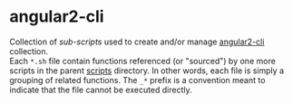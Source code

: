 angular2-cli
=====

Collection of _sub-scripts_ used to create and/or manage [angular2-cli](../../../fiddles/angular2-cli) collection.  
Each `*.sh` file contain functions referenced (or "sourced") by one more scripts in the parent [scripts](../..)
directory.  In other words, each file is simply a grouping of related functions.  The `_*` prefix is
a convention meant to indicate that the file cannot be executed directly.

